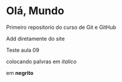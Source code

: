 # Olá, Mundo
 Primeiro repositorio do curso de Git e GitHub

Add diretamente do site

Teste aula 09

colocando palvras em *italico* 

em **negrito**
